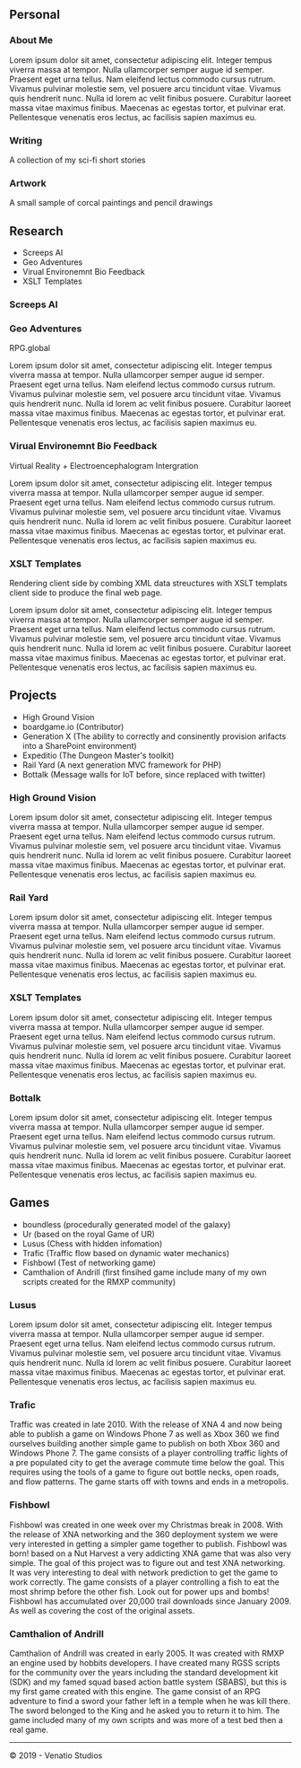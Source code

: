## Personal

### About Me
Lorem ipsum dolor sit amet, consectetur adipiscing elit. Integer tempus viverra massa at tempor. Nulla ullamcorper semper augue id semper. Praesent eget urna tellus. Nam eleifend lectus commodo cursus rutrum. Vivamus pulvinar molestie sem, vel posuere arcu tincidunt vitae. Vivamus quis hendrerit nunc. Nulla id lorem ac velit finibus posuere. Curabitur laoreet massa vitae maximus finibus. Maecenas ac egestas tortor, et pulvinar erat. Pellentesque venenatis eros lectus, ac facilisis sapien maximus eu.

### Writing
A collection of my sci-fi short stories

### Artwork
A small sample of corcal paintings and pencil drawings

## Research

* Screeps AI
* Geo Adventures
* Virual Environemnt Bio Feedback
* XSLT Templates

### Screeps AI

### Geo Adventures
RPG.global

Lorem ipsum dolor sit amet, consectetur adipiscing elit. Integer tempus viverra massa at tempor. Nulla ullamcorper semper augue id semper. Praesent eget urna tellus. Nam eleifend lectus commodo cursus rutrum. Vivamus pulvinar molestie sem, vel posuere arcu tincidunt vitae. Vivamus quis hendrerit nunc. Nulla id lorem ac velit finibus posuere. Curabitur laoreet massa vitae maximus finibus. Maecenas ac egestas tortor, et pulvinar erat. Pellentesque venenatis eros lectus, ac facilisis sapien maximus eu.

### Virual Environemnt Bio Feedback
Virtual Reality + Electroencephalogram Intergration

Lorem ipsum dolor sit amet, consectetur adipiscing elit. Integer tempus viverra massa at tempor. Nulla ullamcorper semper augue id semper. Praesent eget urna tellus. Nam eleifend lectus commodo cursus rutrum. Vivamus pulvinar molestie sem, vel posuere arcu tincidunt vitae. Vivamus quis hendrerit nunc. Nulla id lorem ac velit finibus posuere. Curabitur laoreet massa vitae maximus finibus. Maecenas ac egestas tortor, et pulvinar erat. Pellentesque venenatis eros lectus, ac facilisis sapien maximus eu.

###  XSLT Templates
Rendering client side by combing XML data streuctures with XSLT templats client side to produce the final web page.

Lorem ipsum dolor sit amet, consectetur adipiscing elit. Integer tempus viverra massa at tempor. Nulla ullamcorper semper augue id semper. Praesent eget urna tellus. Nam eleifend lectus commodo cursus rutrum. Vivamus pulvinar molestie sem, vel posuere arcu tincidunt vitae. Vivamus quis hendrerit nunc. Nulla id lorem ac velit finibus posuere. Curabitur laoreet massa vitae maximus finibus. Maecenas ac egestas tortor, et pulvinar erat. Pellentesque venenatis eros lectus, ac facilisis sapien maximus eu.

## Projects

* High Ground Vision 
* boardgame.io (Contributor)
* Generation X (The ability to correctly and consinently provision arifacts into a SharePoint environment)
* Expeditio (The Dungeon Master's toolkit)
* Rail Yard (A next generation MVC framework for PHP)
* Bottalk (Message walls for IoT before, since replaced with twitter)

### High Ground Vision
Lorem ipsum dolor sit amet, consectetur adipiscing elit. Integer tempus viverra massa at tempor. Nulla ullamcorper semper augue id semper. Praesent eget urna tellus. Nam eleifend lectus commodo cursus rutrum. Vivamus pulvinar molestie sem, vel posuere arcu tincidunt vitae. Vivamus quis hendrerit nunc. Nulla id lorem ac velit finibus posuere. Curabitur laoreet massa vitae maximus finibus. Maecenas ac egestas tortor, et pulvinar erat. Pellentesque venenatis eros lectus, ac facilisis sapien maximus eu.

### Rail Yard
Lorem ipsum dolor sit amet, consectetur adipiscing elit. Integer tempus viverra massa at tempor. Nulla ullamcorper semper augue id semper. Praesent eget urna tellus. Nam eleifend lectus commodo cursus rutrum. Vivamus pulvinar molestie sem, vel posuere arcu tincidunt vitae. Vivamus quis hendrerit nunc. Nulla id lorem ac velit finibus posuere. Curabitur laoreet massa vitae maximus finibus. Maecenas ac egestas tortor, et pulvinar erat. Pellentesque venenatis eros lectus, ac facilisis sapien maximus eu.

### XSLT Templates
Lorem ipsum dolor sit amet, consectetur adipiscing elit. Integer tempus viverra massa at tempor. Nulla ullamcorper semper augue id semper. Praesent eget urna tellus. Nam eleifend lectus commodo cursus rutrum. Vivamus pulvinar molestie sem, vel posuere arcu tincidunt vitae. Vivamus quis hendrerit nunc. Nulla id lorem ac velit finibus posuere. Curabitur laoreet massa vitae maximus finibus. Maecenas ac egestas tortor, et pulvinar erat. Pellentesque venenatis eros lectus, ac facilisis sapien maximus eu.

### Bottalk
Lorem ipsum dolor sit amet, consectetur adipiscing elit. Integer tempus viverra massa at tempor. Nulla ullamcorper semper augue id semper. Praesent eget urna tellus. Nam eleifend lectus commodo cursus rutrum. Vivamus pulvinar molestie sem, vel posuere arcu tincidunt vitae. Vivamus quis hendrerit nunc. Nulla id lorem ac velit finibus posuere. Curabitur laoreet massa vitae maximus finibus. Maecenas ac egestas tortor, et pulvinar erat. Pellentesque venenatis eros lectus, ac facilisis sapien maximus eu.

## Games

* boundless (procedurally generated model of the galaxy)
* Ur (based on the royal Game of UR)
* Lusus  (Chess with hidden infomation)
* Trafic (Traffic flow based on dynamic water mechanics)
* Fishbowl (Test of networking game) 
* Camthalion of Andrill (first finsihed game include many of my own scripts created for the RMXP community)

### Lusus
Lorem ipsum dolor sit amet, consectetur adipiscing elit. Integer tempus viverra massa at tempor. Nulla ullamcorper semper augue id semper. Praesent eget urna tellus. Nam eleifend lectus commodo cursus rutrum. Vivamus pulvinar molestie sem, vel posuere arcu tincidunt vitae. Vivamus quis hendrerit nunc. Nulla id lorem ac velit finibus posuere. Curabitur laoreet massa vitae maximus finibus. Maecenas ac egestas tortor, et pulvinar erat. Pellentesque venenatis eros lectus, ac facilisis sapien maximus eu.

### Trafic
Traffic was created in late 2010. With the release of XNA 4 and now being able to publish a game on Windows Phone 7 as well as Xbox 360 we find ourselves building another simple game to publish on both Xbox 360 and Windows Phone 7. The game consists of a player controlling traffic lights of a pre populated city to get the average commute time below the goal. This requires using the tools of a game to figure out bottle necks, open roads, and flow patterns. The game starts off with towns and ends in a metropolis.

### Fishbowl
Fishbowl was created in one week over my Christmas break in 2008. With the release of XNA networking and the 360 deployment system we were very interested in getting a simpler game together to publish. Fishbowl was born! based on a Nut Harvest a very addicting XNA game that was also very simple. The goal of this project was to figure out and test XNA networking. It was very interesting to deal with network prediction to get the game to work correctly. The game consists of a player controlling a fish to eat the most shrimp before the other fish. Look out for power ups and bombs! Fishbowl has accumulated over 20,000 trail downloads since January 2009. As well as covering the cost of the original assets.

### Camthalion of Andrill
Camthalion of Andrill was created in early 2005. It was created with RMXP an engine used by hobbits developers. I have created many RGSS scripts for the community over the years including the standard development kit (SDK) and my famed squad based action battle system (SBABS), but this is my first game created with this engine. The game consist of an RPG adventure to find a sword your father left in a temple when he was kill there. The sword belonged to the King and he asked you to return it to him. The game included many of my own scripts and was more of a test bed then a real game.

---

© 2019 - Venatio Studios
